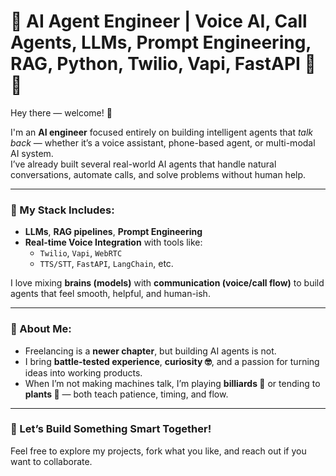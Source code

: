 
# 👋 AI Agent Engineer | Voice AI, Call Agents, LLMs, Prompt Engineering, RAG, Python, Twilio, Vapi, FastAPI 🤖📞

Hey there — welcome! 🙌

I'm an **AI engineer** focused entirely on building intelligent agents that *talk back* — whether it’s a voice assistant, phone-based agent, or multi-modal AI system.  
I’ve already built several real-world AI agents that handle natural conversations, automate calls, and solve problems without human help.

---

### 🧠 My Stack Includes:
- **LLMs**, **RAG pipelines**, **Prompt Engineering**
- **Real-time Voice Integration** with tools like:
  - `Twilio`, `Vapi`, `WebRTC`
  - `TTS/STT`, `FastAPI`, `LangChain`, etc.

I love mixing **brains (models)** with **communication (voice/call flow)** to build agents that feel smooth, helpful, and human-ish.

---

### 🚀 About Me:
- Freelancing is a **newer chapter**, but building AI agents is not.
- I bring **battle-tested experience**, **curiosity 🤓**, and a passion for turning ideas into working products.
- When I’m not making machines talk, I’m playing **billiards 🎱** or tending to **plants 🌱** — both teach patience, timing, and flow.

---

### 💬 Let’s Build Something Smart Together!

Feel free to explore my projects, fork what you like, and reach out if you want to collaborate.
